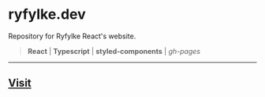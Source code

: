 # ryfylke.dev

Repository for Ryfylke React's website.

> **React** | **Typescript** | **styled-components** | _gh-pages_

---

## [Visit](https://ryfylke.dev)
